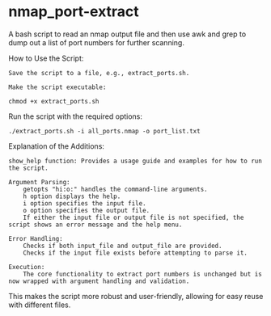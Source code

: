 # nmap_port-extract
A bash script to read an nmap output file and then use awk and grep to dump out a list of port numbers for further scanning.

How to Use the Script:

    Save the script to a file, e.g., extract_ports.sh.

    Make the script executable:
    
    chmod +x extract_ports.sh

Run the script with the required options:

    ./extract_ports.sh -i all_ports.nmap -o port_list.txt

Explanation of the Additions:

    show_help function: Provides a usage guide and examples for how to run the script.

    Argument Parsing:
        getopts "hi:o:" handles the command-line arguments.
        h option displays the help.
        i option specifies the input file.
        o option specifies the output file.
        If either the input file or output file is not specified, the script shows an error message and the help menu.

    Error Handling:
        Checks if both input_file and output_file are provided.
        Checks if the input file exists before attempting to parse it.

    Execution:
        The core functionality to extract port numbers is unchanged but is now wrapped with argument handling and validation.

This makes the script more robust and user-friendly, allowing for easy reuse with different files.

